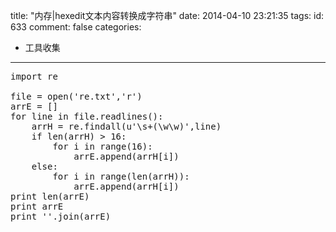 title: "内存|hexedit文本内容转换成字符串"
date: 2014-04-10 23:21:35
tags:
id: 633
comment: false
categories:
  - 工具收集
---

<pre class="brush:py">import re

file = open('re.txt','r')
arrE = []
for line in file.readlines():
    arrH = re.findall(u'\s+(\w\w)',line)
    if len(arrH) &gt; 16:
        for i in range(16):
            arrE.append(arrH[i])
    else:
        for i in range(len(arrH)):
            arrE.append(arrH[i])
print len(arrE)
print arrE
print ''.join(arrE)</pre>